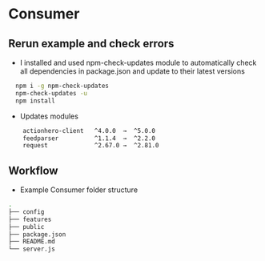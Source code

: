 # Consumer

## Rerun example and check errors
* I installed and used npm-check-updates module to automatically check all dependencies in package.json and update to their latest versions
```bash
  npm i -g npm-check-updates
  npm-check-updates -u
  npm install
```
* Updates modules
```bash
    actionhero-client   ^4.0.0  →  ^5.0.0
    feedparser          ^1.1.4  →  ^2.2.0
    request             ^2.67.0 →  ^2.81.0
```
## Workflow
* Example Consumer folder structure 
```bash
.
├── config
├── features
├── public
├── package.json
├── README.md
└── server.js
```
